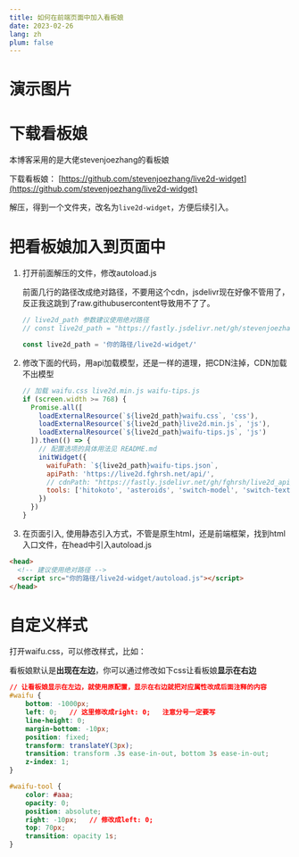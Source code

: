 ```yaml
---
title: 如何在前端页面中加入看板娘
date: 2023-02-26
lang: zh
plum: false
---
```


# 演示图片

<Live2dDemo/>

# 下载看板娘

本博客采用的是大佬stevenjoezhang的看板娘

下载看板娘： [https://github.com/stevenjoezhang/live2d-widget](https://github.com/stevenjoezhang/live2d-widget)

解压，得到一个文件夹，改名为`live2d-widget`，方便后续引入。

# 把看板娘加入到页面中

1. 打开前面解压的文件，修改autoload.js

   前面几行的路径改成绝对路径，不要用这个cdn，jsdelivr现在好像不管用了，反正我这跳到了raw.githubusercontent导致用不了了。

   ```js
   // live2d_path 参数建议使用绝对路径
   // const live2d_path = "https://fastly.jsdelivr.net/gh/stevenjoezhang/live2d-widget@latest/";

   const live2d_path = '你的路径/live2d-widget/'
   ```

2. 修改下面的代码，用api加载模型，还是一样的道理，把CDN注掉，CDN加载不出模型

   ```js
   // 加载 waifu.css live2d.min.js waifu-tips.js
   if (screen.width >= 768) {
     Promise.all([
       loadExternalResource(`${live2d_path}waifu.css`, 'css'),
       loadExternalResource(`${live2d_path}live2d.min.js`, 'js'),
       loadExternalResource(`${live2d_path}waifu-tips.js`, 'js')
     ]).then(() => {
       // 配置选项的具体用法见 README.md
       initWidget({
         waifuPath: `${live2d_path}waifu-tips.json`,
         apiPath: 'https://live2d.fghrsh.net/api/',
         // cdnPath: "https://fastly.jsdelivr.net/gh/fghrsh/live2d_api/",
         tools: ['hitokoto', 'asteroids', 'switch-model', 'switch-texture', 'photo', 'info', 'quit']
       })
     })
   }
   ```

3. 在页面引入, 使用静态引入方式，不管是原生html，还是前端框架，找到html入口文件，在head中引入autoload.js

```html
<head>
  <!-- 建议使用绝对路径 -->
  <script src="你的路径/live2d-widget/autoload.js"></script>
</head>
```

# 自定义样式

打开waifu.css，可以修改样式，比如：

看板娘默认是**出现在左边**，你可以通过修改如下css让看板娘**显示在右边**

```css
// 让看板娘显示在左边，就使用原配置，显示在右边就把对应属性改成后面注释的内容
#waifu {
	bottom: -1000px;
	left: 0;   // 这里修改成right: 0;   注意分号一定要写
	line-height: 0;
	margin-bottom: -10px;
	position: fixed;
	transform: translateY(3px);
	transition: transform .3s ease-in-out, bottom 3s ease-in-out;
	z-index: 1;
}

#waifu-tool {
	color: #aaa;
	opacity: 0;
	position: absolute;
	right: -10px;   // 修改成left: 0;
	top: 70px;
	transition: opacity 1s;
}
```
